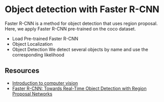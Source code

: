 # Object detection with Faster R-CNN 

Faster R-CNN is a method for object detection that uses region proposal. Here, we apply Faster R-CNN pre-trained on the coco dataset. 
- Load Pre-trained Faster R-CNN 
- Object Localization
- Object Detection 
We detect several objects by name and use the corresponding likelihood


## Resources

- [Introduction to computer vision](https://www.coursera.org/learn/introduction-computer-vision-watson-opencv/home/week/1)
- [Faster R-CNN: Towards Real-Time Object Detection with Region Proposal Networks](ttps://arxiv.org/abs/1506.01497?utm_medium=Exinfluencer&utm_source=Exinfluencer&utm_content=000026UJ&utm_term=10006555&utm_id=NA-SkillsNetwork-Channel-SkillsNetworkCoursesIBMDeveloperSkillsNetworkCV0101ENCoursera25797139-2021-01-01)


